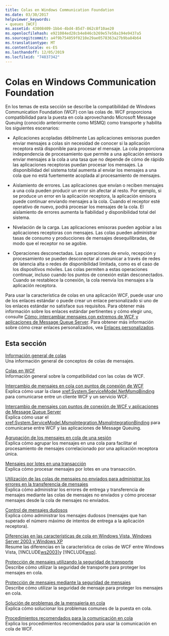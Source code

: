 ```yaml
---
title: Colas en Windows Communication Foundation
ms.date: 03/30/2017
helpviewer_keywords:
- queues [WCF]
ms.assetid: 43008409-1bb4-4bd4-85d7-862c8f10ae20
ms.openlocfilehash: e921084ed28cb4e846cb269e57e58a194e9437a5
ms.sourcegitcommit: a4f9b754059f0210e29ae0578363a27b9ba84b64
ms.translationtype: MT
ms.contentlocale: es-ES
ms.lasthandoff: 12/05/2019
ms.locfileid: "74837342"
---
```

# <a name="queues-in-windows-communication-foundation"></a>Colas en Windows Communication Foundation
En los temas de esta sección se describe la compatibilidad de Windows Communication Foundation (WCF) con las colas de. WCF proporciona compatibilidad para la puesta en cola aprovechando Microsoft Message Queuing (conocido anteriormente como MSMQ) como transporte y habilita los siguientes escenarios:  
  
- Aplicaciones acopladas débilmente Las aplicaciones emisoras pueden enviar mensajes a colas sin necesidad de conocer si la aplicación receptora está disponible para procesar el mensaje. La cola proporciona independencia de procesamiento que permite a una aplicación emisora enviar mensajes a la cola a una tasa que no depende de cómo de rápido las aplicaciones receptoras puedan procesar los mensajes. La disponibilidad del sistema total aumenta al enviar los mensajes a una cola que no está fuertemente acoplada al procesamiento de mensajes.  
  
- Aislamiento de errores. Las aplicaciones que envían o reciben mensajes a una cola pueden producir un error sin afectar al resto. Por ejemplo, si se produce un error en la aplicación receptora, la aplicación emisora puede continuar enviando mensajes a la cola. Cuando el receptor esté operativo de nuevo, podrá procesar los mensajes de la cola. El aislamiento de errores aumenta la fiabilidad y disponibilidad total del sistema.  
  
- Nivelación de la carga. Las aplicaciones emisoras pueden agobiar a las aplicaciones receptoras con mensajes. Las colas pueden administrar tasas de consumo y producciones de mensajes desequilibradas, de modo que el receptor no se agobie.  
  
- Operaciones desconectadas. Las operaciones de envío, recepción y procesamiento se pueden desconectar al comunicar a través de redes de latencia alta o redes de disponibilidad limitada, como es el caso de los dispositivos móviles. Las colas permiten a estas operaciones continuar, incluso cuando los puntos de conexión están desconectados. Cuando se restablece la conexión, la cola reenvía los mensajes a la aplicación receptora.  
  
 Para usar la característica de colas en una aplicación WCF, puede usar uno de los enlaces estándar o puede crear un enlace personalizado si uno de los enlaces estándar no satisface sus requisitos. Para obtener más información sobre los enlaces estándar pertinentes y cómo elegir uno, consulte [Cómo: intercambiar mensajes con extremos de WCF y aplicaciones de Message Queue Server](../../../../docs/framework/wcf/feature-details/how-to-exchange-messages-with-wcf-endpoints-and-message-queuing-applications.md). Para obtener más información sobre cómo crear enlaces personalizados, vea [Enlaces personalizados](../../../../docs/framework/wcf/extending/custom-bindings.md).  
  
## <a name="in-this-section"></a>Esta sección  
 [Información general de colas](../../../../docs/framework/wcf/feature-details/queues-overview.md)  
 Una información general de conceptos de colas de mensajes.  
  
 [Colas en WCF](../../../../docs/framework/wcf/feature-details/queuing-in-wcf.md)  
 Información general sobre la compatibilidad con las colas de WCF.  
  
 [Intercambio de mensajes en cola con puntos de conexión de WCF](../../../../docs/framework/wcf/feature-details/how-to-exchange-queued-messages-with-wcf-endpoints.md)  
 Explica cómo usar la clase <xref:System.ServiceModel.NetMsmqBinding> para comunicarse entre un cliente WCF y un servicio WCF.  
  
 [Intercambio de mensajes con puntos de conexión de WCF y aplicaciones de Message Queue Server](../../../../docs/framework/wcf/feature-details/how-to-exchange-messages-with-wcf-endpoints-and-message-queuing-applications.md)  
 Explica cómo usar el <xref:System.ServiceModel.MsmqIntegration.MsmqIntegrationBinding> para comunicarse entre WCF y las aplicaciones de Message Queuing.  
  
 [Agrupación de los mensajes en cola de una sesión](../../../../docs/framework/wcf/feature-details/grouping-queued-messages-in-a-session.md)  
 Explica cómo agrupar los mensajes en una cola para facilitar el procesamiento de mensajes correlacionado por una aplicación receptora única.  
  
 [Mensajes por lotes en una transacción](../../../../docs/framework/wcf/feature-details/batching-messages-in-a-transaction.md)  
 Explica cómo procesar mensajes por lotes en una transacción.  
  
 [Utilización de las colas de mensajes no enviados para administrar los errores en la transferencia de mensajes](../../../../docs/framework/wcf/feature-details/using-dead-letter-queues-to-handle-message-transfer-failures.md)  
 Explica cómo administrar los errores de entrega y transferencia de mensajes mediante las colas de mensajes no enviados y cómo procesar mensajes desde la cola de mensajes no enviados.  
  
 [Control de mensajes dudosos](../../../../docs/framework/wcf/feature-details/poison-message-handling.md)  
 Explica cómo administrar los mensajes dudosos (mensajes que han superado el número máximo de intentos de entrega a la aplicación receptora).  
  
 [Diferencias en las características de cola en Windows Vista, Windows Server 2003 y Windows XP](../../../../docs/framework/wcf/feature-details/diff-in-queue-in-vista-server-2003-windows-xp.md)  
 Resume las diferencias en la característica de colas de WCF entre Windows Vista, [!INCLUDE[ws2003](../../../../includes/ws2003-md.md)]y [!INCLUDE[wxp](../../../../includes/wxp-md.md)].  
  
 [Protección de mensajes utilizando la seguridad de transporte](../../../../docs/framework/wcf/feature-details/securing-messages-using-transport-security.md)  
 Describe cómo utilizar la seguridad de transporte para proteger los mensajes en cola.  
  
 [Protección de mensajes mediante la seguridad de mensajes](../../../../docs/framework/wcf/feature-details/securing-messages-using-message-security.md)  
 Describe cómo utilizar la seguridad de mensaje para proteger los mensajes en cola.  
  
 [Solución de problemas de la mensajería en cola](../../../../docs/framework/wcf/feature-details/troubleshooting-queued-messaging.md)  
 Explica cómo solucionar los problemas comunes de la puesta en cola.  
  
 [Procedimientos recomendados para la comunicación en cola](../../../../docs/framework/wcf/feature-details/best-practices-for-queued-communication.md)  
 Explica los procedimientos recomendados para usar la comunicación en cola de WCF.  
